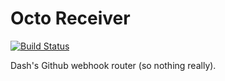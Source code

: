 # Octo Receiver

[![Build Status](https://travis-ci.com/Dash-Labs/octo-receiver.svg?branch=master)](https://travis-ci.com/Dash-Labs/octo-receiver)

Dash's Github webhook router (so nothing really).
